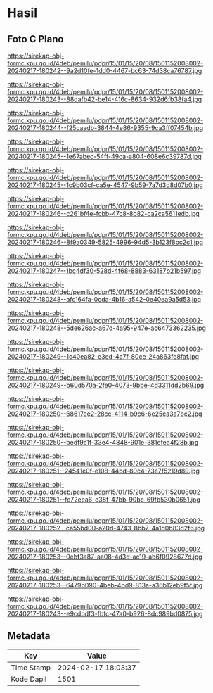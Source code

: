 # Hasil

## Foto C Plano

https://sirekap-obj-formc.kpu.go.id/4deb/pemilu/pdpr/15/01/15/20/08/1501152008002-20240217-180242--9a2d10fe-1dd0-4467-bc63-74d38ca76787.jpg

https://sirekap-obj-formc.kpu.go.id/4deb/pemilu/pdpr/15/01/15/20/08/1501152008002-20240217-180243--88dafb42-be14-416c-8634-932d6fb38fa4.jpg

https://sirekap-obj-formc.kpu.go.id/4deb/pemilu/pdpr/15/01/15/20/08/1501152008002-20240217-180244--f25caadb-3844-4e86-9355-9ca3ff07454b.jpg

https://sirekap-obj-formc.kpu.go.id/4deb/pemilu/pdpr/15/01/15/20/08/1501152008002-20240217-180245--1e67abec-54ff-49ca-a804-608e6c39787d.jpg

https://sirekap-obj-formc.kpu.go.id/4deb/pemilu/pdpr/15/01/15/20/08/1501152008002-20240217-180245--1c9b03cf-ca5e-4547-9b59-7a7d3d8d07b0.jpg

https://sirekap-obj-formc.kpu.go.id/4deb/pemilu/pdpr/15/01/15/20/08/1501152008002-20240217-180246--c261bf4e-fcbb-47c8-8b82-ca2ca5611edb.jpg

https://sirekap-obj-formc.kpu.go.id/4deb/pemilu/pdpr/15/01/15/20/08/1501152008002-20240217-180246--8f9a0349-5825-4996-94d5-3b123f8bc2c1.jpg

https://sirekap-obj-formc.kpu.go.id/4deb/pemilu/pdpr/15/01/15/20/08/1501152008002-20240217-180247--1bc4df30-528d-4f68-8883-63187b21b597.jpg

https://sirekap-obj-formc.kpu.go.id/4deb/pemilu/pdpr/15/01/15/20/08/1501152008002-20240217-180248--afc164fa-0cda-4b16-a542-0e40ea9a5d53.jpg

https://sirekap-obj-formc.kpu.go.id/4deb/pemilu/pdpr/15/01/15/20/08/1501152008002-20240217-180248--5de626ac-a67d-4a95-947e-ac6473362235.jpg

https://sirekap-obj-formc.kpu.go.id/4deb/pemilu/pdpr/15/01/15/20/08/1501152008002-20240217-180249--1c40ea82-e3ed-4a7f-80ce-24a863fe8faf.jpg

https://sirekap-obj-formc.kpu.go.id/4deb/pemilu/pdpr/15/01/15/20/08/1501152008002-20240217-180249--b60d570a-2fe0-4073-9bbe-4d3311dd2b69.jpg

https://sirekap-obj-formc.kpu.go.id/4deb/pemilu/pdpr/15/01/15/20/08/1501152008002-20240217-180250--68617ee2-28cc-4114-b9c6-6e25ca3a7bc2.jpg

https://sirekap-obj-formc.kpu.go.id/4deb/pemilu/pdpr/15/01/15/20/08/1501152008002-20240217-180250--bedf9c1f-33e4-4848-901e-381efea4f28b.jpg

https://sirekap-obj-formc.kpu.go.id/4deb/pemilu/pdpr/15/01/15/20/08/1501152008002-20240217-180251--24541e0f-e108-44bd-80c4-73e7f5219d89.jpg

https://sirekap-obj-formc.kpu.go.id/4deb/pemilu/pdpr/15/01/15/20/08/1501152008002-20240217-180251--fc72eea6-e38f-47bb-90bc-69fb530b0651.jpg

https://sirekap-obj-formc.kpu.go.id/4deb/pemilu/pdpr/15/01/15/20/08/1501152008002-20240217-180252--ca55bd00-a20d-4743-8bb7-4a1d0b83d2f6.jpg

https://sirekap-obj-formc.kpu.go.id/4deb/pemilu/pdpr/15/01/15/20/08/1501152008002-20240217-180253--0ebf3a87-aa08-4d3d-ac19-ab6f0928677d.jpg

https://sirekap-obj-formc.kpu.go.id/4deb/pemilu/pdpr/15/01/15/20/08/1501152008002-20240217-180253--6479b090-4beb-4bd9-813a-a36b12eb9f5f.jpg

https://sirekap-obj-formc.kpu.go.id/4deb/pemilu/pdpr/15/01/15/20/08/1501152008002-20240217-180243--e9cdbdf3-fbfc-47a0-b926-8dc989bd0875.jpg


## Metadata

| Key        | Value               |
| ---------- | ------------------- |
| Time Stamp | 2024-02-17 18:03:37 |
| Kode Dapil | 1501                |



